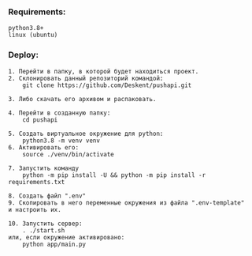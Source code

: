 ### Requirements:
    python3.8+
    linux (ubuntu)

### Deploy:
    
    1. Перейти в папку, в которой будет находиться проект.
    2. Склонировать данный репозиторий командой:
        git clone https://github.com/Deskent/pushapi.git

    3. Либо скачать его архивом и распаковать.    

    4. Перейти в созданную папку:
        cd pushapi

    5. Создать виртуальное окружение для python:
        python3.8 -m venv venv
    6. Активировать его:
        source ./venv/bin/activate

    7. Запустить команду  
        python -m pip install -U && python -m pip install -r requirements.txt

    8. Создать файл ".env"
    9. Скопировать в него переменные окружения из файла ".env-template"
    и настроить их.

    10. Запустить сервер:
        . ./start.sh
    или, если окружение активировано:
        python app/main.py